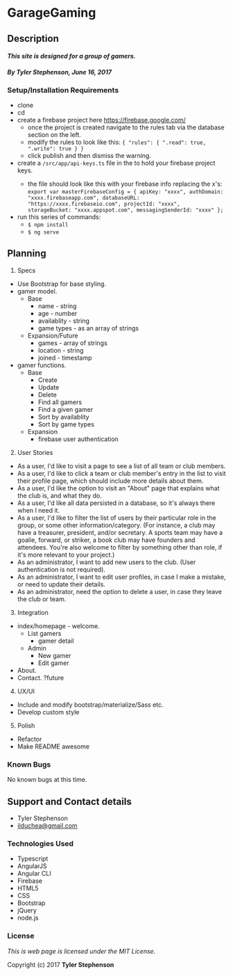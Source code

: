 # GarageGaming

## Description

#### _**This site is designed for a group of gamers.**_

#### _**By Tyler Stephenson, June 16, 2017**_

### Setup/Installation Requirements
* clone <link to repo>
* cd <local repo>
* create a firebase project here https://firebase.google.com/
  * once the project is created navigate to the rules tab via the database section on the left.
  * modify the rules to look like this:
  `{
    "rules": {
      ".read": true,
      ".write": true
    }
  }`
  * click publish and then dismiss the warning.
* create a `/src/app/api-keys.ts` file in the <local repo> to hold your firebase project keys.
  * the file should look like this with your firebase info replacing the x's:
    `export var masterFirebaseConfig = {
      apiKey: "xxxx",
      authDomain: "xxxx.firebaseapp.com",
      databaseURL: "https://xxxx.firebaseio.com",
      projectId: "xxxx",
      storageBucket: "xxxx.appspot.com",
      messagingSenderId: "xxxx"
    };`
* run this series of commands:
  * `$ npm install`
  * `$ ng serve`

## Planning

1. Specs
  * Use Bootstrap for base styling.
  * gamer model.
    * Base
      * name - string
      * age - number
      * availablity - string
      * game types - as an array of strings
    * Expansion/Future
      * games - array of strings
      * location - string
      * joined - timestamp
  * gamer functions.
    * Base
      * Create
      * Update
      * Delete
      * Find all gamers
      * Find a given gamer
      * Sort by availablity
      * Sort by game types
    * Expansion
      * firebase user authentication

2. User Stories
  * As a user, I'd like to visit a page to see a list of all team or club members.
  * As a user, I'd like to click a team or club member's entry in the list to visit their profile page, which should include more details about them.
  * As a user, I'd like the option to visit an "About" page that explains what the club is, and what they do.
  * As a user, I'd like all data persisted in a database, so it's always there when I need it.
  * As a user, I'd like to filter the list of users by their particular role in the group, or some other information/category. (For instance, a club may have a treasurer, president, and/or secretary. A sports team may have a goalie, forward, or striker, a book club may have founders and attendees. You're also welcome to filter by something other than role, if it's more relevant to your project.)
  * As an administrator, I want to add new users to the club. (User authentication is not required).
  * As an administrator, I want to edit user profiles, in case I make a mistake, or need to update their details.
  * As an administrator, need the option to delete a user, in case they leave the club or team.

3. Integration
  * index/homepage - welcome.
    * List gamers
      * gamer detail
    * Admin
      * New gamer
      * Edit gamer
  * About.
  * Contact. ?future

4. UX/UI
  * Include and modify bootstrap/materialize/Sass etc.
  * Develop custom style

5. Polish
  * Refactor
  * Make README awesome

### Known Bugs
No known bugs at this time.

## Support and Contact details
* Tyler Stephenson
* ilduchea@gmail.com

### Technologies Used

* Typescript
* AngularJS
* Angular CLI
* Firebase
* HTML5
* CSS
* Bootstrap
* jQuery
* node.js

### License

*This is web page is licensed under the MIT License.*

Copyright (c) 2017 **Tyler Stephenson**
